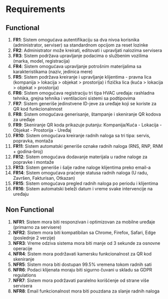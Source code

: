 # Requirements

## Functional
1. **FR1**: Sistem omogućava autentifikaciju sa dva nivoa korisnika (administrator, serviser) sa standardnom opcijom za reset lozinke
2. **FR2**: Administrator može kreirati, editovati i upravljati nalozima servisera
3. **FR3**: Sistem podržava upravljanje podacima o službenim vozilima (marka, model, registracija)
4. **FR4**: Sistem omogućava upravljanje potrošnim materijalima sa karakteristikama (naziv, jedinica mere)
5. **FR5**: Sistem podržava kreiranje i upravljanje klijentima - pravna lica (kompanija > lokacija > objekat > prostorija) i fizička lica (kuća > lokacija > objekat > prostorija)
6. **FR6**: Sistem omogućava registraciju tri tipa HVAC uređaja: rashladna tehnika, grejna tehnika i ventilacioni sistemi sa podtipovima
7. **FR7**: Sistem generiše jedinstvene ID-jeve za uređaje koji se koriste za QR kod funkcionalnnost
8. **FR8**: Sistem omogućava generisanje, štampanje i skeniranje QR kodova za uređaje
9. **FR9**: Skeniranje QR koda prikazuje putanju: Kompanija/Kuća - Lokacija - Objekat - Prostorija - Uređaj
10. **FR10**: Sistem omogućava kreiranje radnih naloga sa tri tipa: servis, popravka, montaža
11. **FR11**: Sistem automatski generiše oznake radnih naloga (RNS, RNP, RNM + godina-broj)
12. **FR12**: Sistem omogućava dodavanje materijala u radne naloge za popravke i montaže
13. **FR13**: Sistem generiše i šalje radne naloge klijentima preko email-a
14. **FR14**: Sistem omogućava praćenje statusa radnih naloga (U radu, Završen, Fakturisan, Otkazan)
15. **FR15**: Sistem omogućava pregled radnih naloga po periodu i klijentima
16. **FR16**: Sistem automatski beleži datum i vreme svake intervencije na uređaju

## Non Functional
1. **NFR1**: Sistem mora biti responzivan i optimizovan za mobilne uređaje (primarno za servisere)
2. **NFR2**: Sistem mora biti kompatibilan sa Chrome, Firefox, Safari, Edge (poslednje 2 verzije)
3. **NFR3**: Vreme odziva sistema mora biti manje od 3 sekunde za osnovne operacije
4. **NFR4**: Sistem mora podržavati kamersku funkcionalnost za QR kod skeniranje
5. **NFR5**: Sistem mora biti dostupan 99.5% vremena tokom radnih sati
6. **NFR6**: Podaci klijenata moraju biti sigurno čuvani u skladu sa GDPR regulations
7. **NFR7**: Sistem mora podržavati paralelno korišćenje od strane više servisera
8. **NFR8**: Email funkcionalnost mora biti pouzdana za slanje radnih naloga

